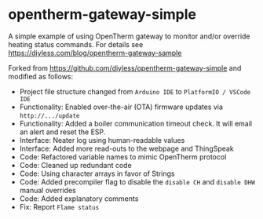 # opentherm-gateway-simple

A simple example of using OpenTherm gateway to monitor and/or override heating status commands.
For details see https://diyless.com/blog/opentherm-gateway-sample

Forked from https://github.com/diyless/opentherm-gateway-simple and modified as follows:

* Project file structure changed from `Arduino IDE` to `PlatformIO / VSCode IDE`
* Functionality: Enabled over-the-air (OTA) firmware updates via `http://.../update`
* Functionality: Added a boiler communication timeout check. It will email an alert and reset the ESP.
* Interface: Neater log using human-readable values
* Interface: Added more read-outs to the webpage and ThingSpeak
* Code: Refactored variable names to mimic OpenTherm protocol
* Code: Cleaned up redundant code
* Code: Using character arrays in favor of Strings
* Code: Added precompiler flag to disable the `disable CH` and `disable DHW` manual overrides
* Code: Added explanatory comments
* Fix: Report `Flame status`

